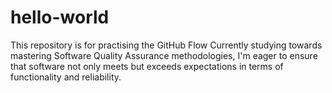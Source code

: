 # hello-world
This repository is for practising the GitHub Flow
Currently studying towards mastering Software Quality Assurance methodologies, I'm eager to ensure that software not only meets but exceeds expectations in terms of functionality and reliability.
